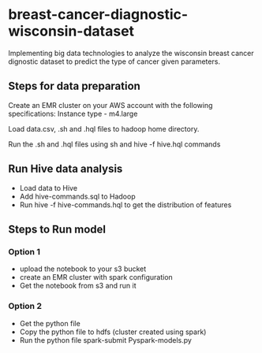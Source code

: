 # breast-cancer-diagnostic-wisconsin-dataset

Implementing big data technologies to analyze the wisconsin breast cancer dignostic dataset to predict the type of cancer given parameters.

## Steps for data preparation
Create an EMR cluster on your AWS account with the following specifications:
Instance type - m4.large

Load data.csv, .sh and .hql files to hadoop home directory.

Run the .sh and .hql files using sh and hive -f hive.hql commands

## Run Hive data analysis

- Load data to Hive
- Add hive-commands.sql to Hadoop
- Run hive -f hive-commands.hql to get the distribution of features

## Steps to Run model

### Option 1

- upload the notebook to your s3 bucket
- create an EMR cluster with spark configuration
- Get the notebook from s3 and run it

### Option 2

- Get the python file
- Copy the python file to hdfs (cluster created using spark)
- Run the python file spark-submit Pyspark-models.py
